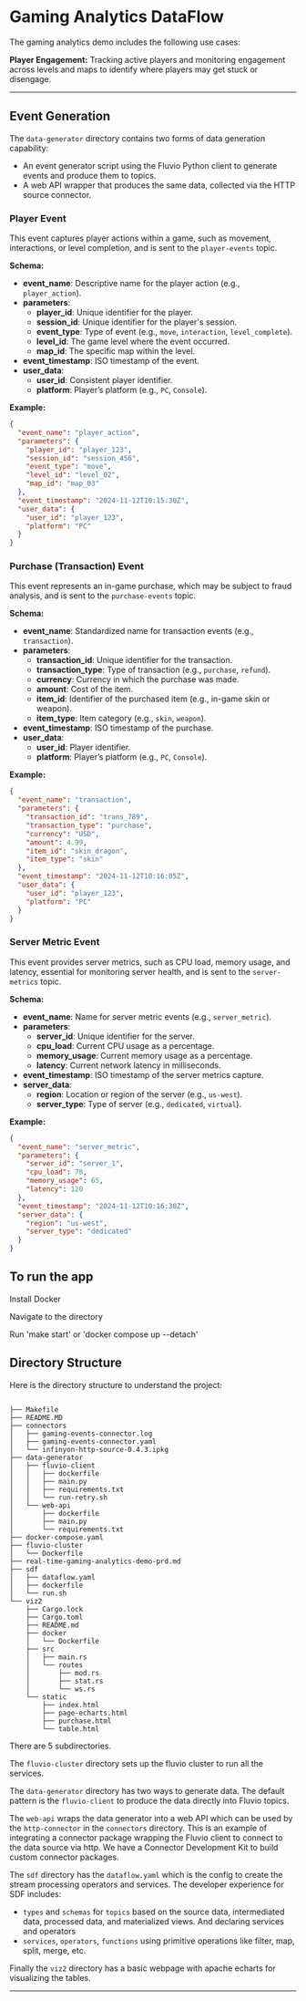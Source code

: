 # Gaming Analytics DataFlow

The gaming analytics demo includes the following use cases:

**Player Engagement:** Tracking active players and monitoring engagement across levels and maps to identify where players may get stuck or disengage.

---

## Event Generation

The `data-generator` directory contains two forms of data generation capability: 
- An event generator script using the Fluvio Python client to generate events and produce them to topics.
- A web API wrapper that produces the same data, collected via the HTTP source connector.

### Player Event
This event captures player actions within a game, such as movement, interactions, or level completion, and is sent to the `player-events` topic.

**Schema:**
- **event_name**: Descriptive name for the player action (e.g., `player_action`).
- **parameters**:
  - **player_id**: Unique identifier for the player.
  - **session_id**: Unique identifier for the player's session.
  - **event_type**: Type of event (e.g., `move`, `interaction`, `level_complete`).
  - **level_id**: The game level where the event occurred.
  - **map_id**: The specific map within the level.
- **event_timestamp**: ISO timestamp of the event.
- **user_data**:
  - **user_id**: Consistent player identifier.
  - **platform**: Player’s platform (e.g., `PC`, `Console`).

**Example:**
```json
{
  "event_name": "player_action",
  "parameters": {
    "player_id": "player_123",
    "session_id": "session_456",
    "event_type": "move",
    "level_id": "level_02",
    "map_id": "map_03"
  },
  "event_timestamp": "2024-11-12T10:15:30Z",
  "user_data": {
    "user_id": "player_123",
    "platform": "PC"
  }
}
```

### Purchase (Transaction) Event
This event represents an in-game purchase, which may be subject to fraud analysis, and is sent to the `purchase-events` topic.

**Schema:**
- **event_name**: Standardized name for transaction events (e.g., `transaction`).
- **parameters**:
  - **transaction_id**: Unique identifier for the transaction.
  - **transaction_type**: Type of transaction (e.g., `purchase`, `refund`).
  - **currency**: Currency in which the purchase was made.
  - **amount**: Cost of the item.
  - **item_id**: Identifier of the purchased item (e.g., in-game skin or weapon).
  - **item_type**: Item category (e.g., `skin`, `weapon`).
- **event_timestamp**: ISO timestamp of the purchase.
- **user_data**:
  - **user_id**: Player identifier.
  - **platform**: Player’s platform (e.g., `PC`, `Console`).

**Example:**
```json
{
  "event_name": "transaction",
  "parameters": {
    "transaction_id": "trans_789",
    "transaction_type": "purchase",
    "currency": "USD",
    "amount": 4.99,
    "item_id": "skin_dragon",
    "item_type": "skin"
  },
  "event_timestamp": "2024-11-12T10:16:05Z",
  "user_data": {
    "user_id": "player_123",
    "platform": "PC"
  }
}
```

### Server Metric Event
This event provides server metrics, such as CPU load, memory usage, and latency, essential for monitoring server health, and is sent to the `server-metrics` topic.

**Schema:**
- **event_name**: Name for server metric events (e.g., `server_metric`).
- **parameters**:
  - **server_id**: Unique identifier for the server.
  - **cpu_load**: Current CPU usage as a percentage.
  - **memory_usage**: Current memory usage as a percentage.
  - **latency**: Current network latency in milliseconds.
- **event_timestamp**: ISO timestamp of the server metrics capture.
- **server_data**:
  - **region**: Location or region of the server (e.g., `us-west`).
  - **server_type**: Type of server (e.g., `dedicated`, `virtual`).

**Example:**
```json
{
  "event_name": "server_metric",
  "parameters": {
    "server_id": "server_1",
    "cpu_load": 78,
    "memory_usage": 65,
    "latency": 120
  },
  "event_timestamp": "2024-11-12T10:16:30Z",
  "server_data": {
    "region": "us-west",
    "server_type": "dedicated"
  }
}
```

## To run the app

Install Docker

Navigate to the directory

Run 'make start' or 'docker compose up --detach'

## Directory Structure

Here is the directory structure to understand the project:

```

├── Makefile
├── README.MD
├── connectors
│   ├── gaming-events-connector.log
│   ├── gaming-events-connector.yaml
│   └── infinyon-http-source-0.4.3.ipkg
├── data-generator
│   ├── fluvio-client
│   │   ├── dockerfile
│   │   ├── main.py
│   │   ├── requirements.txt
│   │   └── run-retry.sh
│   └── web-api
│       ├── dockerfile
│       ├── main.py
│       └── requirements.txt
├── docker-compose.yaml
├── fluvio-cluster
│   └── Dockerfile
├── real-time-gaming-analytics-demo-prd.md
├── sdf
│   ├── dataflow.yaml
│   ├── dockerfile
│   └── run.sh
└── viz2
    ├── Cargo.lock
    ├── Cargo.toml
    ├── README.md
    ├── docker
    │   └── Dockerfile
    ├── src
    │   ├── main.rs
    │   └── routes
    │       ├── mod.rs
    │       ├── stat.rs
    │       └── ws.rs
    └── static
        ├── index.html
        ├── page-echarts.html
        ├── purchase.html
        └── table.html
```

There are 5 subdirectories.

The `fluvio-cluster` directory sets up the fluvio cluster to run all the services.

The `data-generator` directory has two ways to generate data. The default pattern is the `fluvio-client` to produce the data directly into Fluvio topics.

The `web-api` wraps the data generator into a web API which can be used by the `http-connector` in the `connectors` directory. This is an example of integrating a connector package wrapping the Fluvio client to connect to the data source via http. We have a Connector Development Kit to build custom connector packages.

The `sdf` directory has the `dataflow.yaml` which is the config to create the stream processing operators and services. The developer experience for SDF includes:
- `types` and `schemas` for `topics` based on the source data, intermediated data, processed data, and materialized views. And declaring services and operators
- `services`, `operators`, `functions` using primitive operations like filter, map, split, merge, etc.

Finally the `viz2` directory has a basic webpage with apache echarts for visualizing the tables.

---

